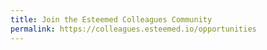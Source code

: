 ```yaml
---
title: Join the Esteemed Colleagues Community
permalink: https://colleagues.esteemed.io/opportunities
---
```


<!--[if lte IE 8]>
<script charset="utf-8" type="text/javascript" src="//js.hsforms.net/forms/v2-legacy.js"></script>
<![endif]-->
<script charset="utf-8" type="text/javascript" src="//js.hsforms.net/forms/v2.js"></script>
<script>
  hbspt.forms.create({
    portalId: "7487839",
    formId: "db9b3873-9a2e-4e9d-ab5a-c40f58a7e1f4"
  });
</script>
